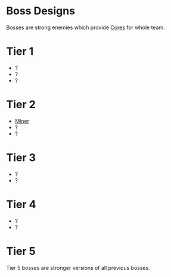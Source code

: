 # Boss Designs

Bosses are strong enemies which provide [Cores](../Item/Core.md) for whole team.

# Tier 1

- ?
- ?
- ?

# Tier 2

- [Miner](Miner.md)
- ?
- ?

# Tier 3

- ?
- ?

# Tier 4

- ?
- ?

# Tier 5

Tier 5 bosses are stronger versions of all previous bosses.
